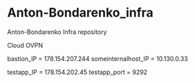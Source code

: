 # Anton-Bondarenko_infra
Anton-Bondarenko Infra repository

Cloud OVPN

bastion_IP = 178.154.207.244
someinternalhost_IP = 10.130.0.33

testapp_IP = 178.154.202.45
testapp_port = 9292
